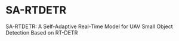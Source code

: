 # SA-RTDETR
SA-RTDETR: A Self-Adaptive Real-Time Model for UAV Small Object Detection Based on RT-DETR
